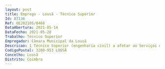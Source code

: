 ```yaml
--- 
layout: post
title: Emprego - Lousã - Técnico Superior
Id: 87136
Ref: OE202105/0468
DataAbertura: 2021-05-14
DataFecho: 2021-05-28
Trabalho: Técnico Superior
Empregador: Câmara Municipal da Lousã
Descricao: 1 Técnico Superior (engenharia civil) a afetar ao Serviços de Obras Municipais da Divisão de Obras Municipais e Ambiente
CodigoPostal: 3200-953 LOUSÃ
Concelho: Lousã
Distrito: Coimbra
--- 
```

